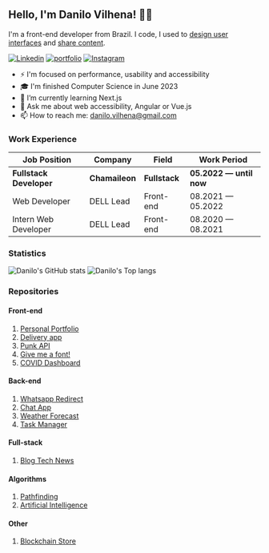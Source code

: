 ## Hello, I'm Danilo Vilhena! 👋🏼

I'm a front-end developer from Brazil. I code, I used to [design user interfaces](https://danilovilhena.com/#designs) and [share content](https://instagram.com/dev_danilo).

<a href="https://www.linkedin.com/in/danilo-vilhena/en">![Linkedin](https://img.shields.io/badge/LinkedIn-0077B5?style=for-the-badge&logo=linkedin&logoColor=white)</a>
<a href="https://danilovilhena.com/">![portfolio](https://img.shields.io/badge/Portfolio-4d1a7f?style=for-the-badge&logo=Portfolio&logoColor=white)</a>
<a href="https://www.instagram.com/dev_danilo/">![Instagram](https://img.shields.io/badge/Instagram-E4405F?style=for-the-badge&logo=instagram&logoColor=white)</a>

* ⚡️ I'm focused on performance, usability and accessibility 
* 🎓 I'm finished Computer Science in June 2023 
* 🌱 I’m currently learning Next.js
* 💬 Ask me about web accessibility, Angular or Vue.js  
* 📫 How to reach me: danilo.vilhena@gmail.com  

### Work Experience
| Job Position                     | Company            | Field                        | Work Period                |
| -------------------------------- | ------------------ | ---------------------------- | -------------------------- |
| **Fullstack Developer**  | **Chamaileon**     | **Fullstack**                | **05.2022 — until now**    |
| Web Developer                    | DELL Lead          | Front-end                    | 08.2021 — 05.2022          |
| Intern Web Developer             | DELL Lead          | Front-end                    | 08.2020 — 08.2021          |

### Statistics

![Danilo's GitHub stats](https://github-readme-stats.vercel.app/api?username=danilovilhena&show_icons=true&theme=react)
![Danilo's Top langs](https://github-readme-stats.vercel.app/api/top-langs/?username=danilovilhena&theme=react&layout=compact)

### Repositories

#### Front-end
1. [Personal Portfolio](https://github.com/danilovilhena/vilhena-portfolio-v2)
2. [Delivery app](https://github.com/danilovilhena/cardapio-online)
3. [Punk API](https://github.com/danilovilhena/punk-api)
4. [Give me a font!](https://github.com/danilovilhena/give-me-a-font)
5. [COVID Dashboard](https://github.com/danilovilhena/angular-covid-dashboard)

#### Back-end
1. [Whatsapp Redirect](https://github.com/danilovilhena/whatsapp-redirect)
2. [Chat App](https://github.com/danilovilhena/node-chat-app)
3. [Weather Forecast](https://github.com/danilovilhena/node-weather-forecast-website)
4. [Task Manager](https://github.com/danilovilhena/node-task-manager-api)

#### Full-stack
1. [Blog Tech News](https://github.com/danilovilhena/angular-express-blog)

#### Algorithms
1. [Pathfinding](https://github.com/danilovilhena/buscas-grafos)
2. [Artificial Intelligence](https://github.com/danilovilhena/ladrao-poupador)

#### Other
1. [Blockchain Store](https://github.com/danilovilhena/blockchain-store)
